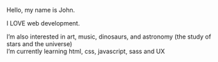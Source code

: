Hello, my name is John.

I LOVE web development.

I’m also interested in art, music, dinosaurs, and astronomy (the study of stars and the universe)<br>
I’m currently learning html, css, javascript, sass and UX


<!---
napalmtango/napalmtango is a ✨ special ✨ repository because its `README.md` (this file) appears on your GitHub profile.
You can click the Preview link to take a look at your changes.
--->

